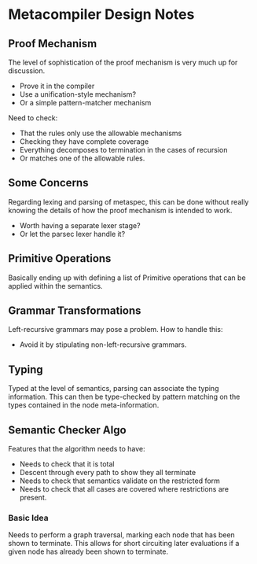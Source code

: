 # Metacompiler Design Notes

## Proof Mechanism
The level of sophistication of the proof mechanism is very much up for
discussion. 

- Prove it in the compiler
- Use a unification-style mechanism?
- Or a simple pattern-matcher mechanism

Need to check:

- That the rules only use the allowable mechanisms
- Checking they have complete coverage
- Everything decomposes to termination in the cases of recursion
- Or matches one of the allowable rules. 

## Some Concerns
Regarding lexing and parsing of metaspec, this can be done without really
knowing the details of how the proof mechanism is intended to work. 

- Worth having a separate lexer stage? 
- Or let the parsec lexer handle it? 

## Primitive Operations
Basically ending up with defining a list of Primitive operations that can be
applied within the semantics. 

## Grammar Transformations
Left-recursive grammars may pose a problem. How to handle this:

- Avoid it by stipulating non-left-recursive grammars. 

## Typing
Typed at the level of semantics, parsing can associate the typing information.
This can then be type-checked by pattern matching on the types contained in the
node meta-information. 

## Semantic Checker Algo
Features that the algorithm needs to have:

- Needs to check that it is total
- Descent through every path to show they all terminate
- Needs to check that semantics validate on the restricted form
- Needs to check that all cases are covered where restrictions are present.

### Basic Idea
Needs to perform a graph traversal, marking each node that has been shown to 
terminate. This allows for short circuiting later evaluations if a given node 
has already been shown to terminate.  
